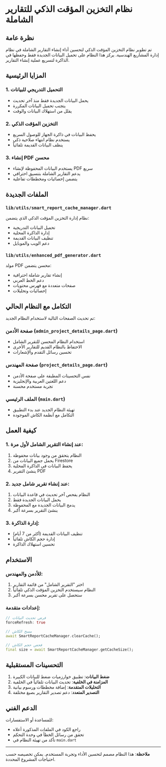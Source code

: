 # نظام التخزين المؤقت الذكي للتقارير الشاملة

## نظرة عامة

تم تطوير نظام التخزين المؤقت الذكي لتحسين أداء إنشاء التقارير الشاملة في نظام إدارة المشاريع الهندسية. يركز هذا النظام على تحميل البيانات الجديدة فقط وحفظها في الذاكرة لتسريع عملية إنشاء التقارير.

## المزايا الرئيسية

### 1. التحميل التدريجي للبيانات
- يحمل البيانات الجديدة فقط منذ آخر تحديث
- يتجنب تحميل البيانات المكررة
- يقلل من استهلاك البيانات والوقت

### 2. التخزين المؤقت الذكي
- يحفظ البيانات في ذاكرة الجهاز للوصول السريع
- يستخدم نظام انتهاء صلاحية ذكي
- ينظف البيانات القديمة تلقائياً

### 3. إنشاء PDF محسن
- يستخدم البيانات المحفوظة لإنشاء PDF سريع
- يدعم التقارير الشاملة بتنسيق احترافي
- يتضمن إحصائيات ومخططات تفاعلية

## الملفات الجديدة

### `lib/utils/smart_report_cache_manager.dart`
نظام إدارة التخزين المؤقت الذكي الذي يتضمن:
- تحميل البيانات التدريجية
- إدارة الذاكرة المحلية
- تنظيف البيانات القديمة
- دعم الويب والموبايل

### `lib/utils/enhanced_pdf_generator.dart`
مولد PDF محسن يتضمن:
- إنشاء تقارير شاملة احترافية
- دعم الخط العربي
- صفحات متعددة مع فهرس محتويات
- إحصائيات وتحليلات

## التكامل مع النظام الحالي

تم تحديث الصفحات التالية لاستخدام النظام الجديد:

### صفحة الأدمن (`admin_project_details_page.dart`)
- استخدام النظام المحسن للتقرير الشامل
- الاحتفاظ بالنظام القديم للتقارير الأخرى
- تحسين رسائل التقدم والإشعارات

### صفحة المهندس (`project_details_page.dart`)
- نفس التحسينات المطبقة على صفحة الأدمن
- دعم اللغتين العربية والإنجليزية
- تجربة مستخدم محسنة

### الملف الرئيسي (`main.dart`)
- تهيئة النظام الجديد عند بدء التطبيق
- التكامل مع أنظمة الكاش الموجودة

## كيفية العمل

### 1. عند إنشاء التقرير الشامل لأول مرة:
1. النظام يتحقق من وجود بيانات محفوظة
2. يحمل جميع البيانات من Firestore
3. يحفظ البيانات في الذاكرة المحلية
4. ينشئ التقرير PDF

### 2. عند إنشاء تقرير شامل جديد:
1. النظام يفحص آخر تحديث في قاعدة البيانات
2. يحمل البيانات الجديدة فقط
3. يدمج البيانات الجديدة مع المحفوظة
4. ينشئ التقرير بسرعة أكبر

### 3. إدارة الذاكرة:
- تنظيف البيانات القديمة (أكثر من 7 أيام)
- إدارة حجم الكاش تلقائياً
- تحسين استهلاك الذاكرة

## الاستخدام

### للأدمن والمهندس:
1. اختر "التقرير الشامل" من قائمة التقارير
2. النظام سيستخدم التخزين المؤقت الذكي تلقائياً
3. ستحصل على تقرير محسن بسرعة أكبر

### إعدادات متقدمة:
```dart
// فرض تحديث البيانات
forceRefresh: true

// مسح الكاش
await SmartReportCacheManager.clearCache();

// فحص حجم الكاش
final size = await SmartReportCacheManager.getCacheSize();
```

## التحسينات المستقبلية

1. **ضغط البيانات**: تطبيق خوارزميات ضغط للبيانات الكبيرة
2. **المزامنة في الخلفية**: تحديث البيانات تلقائياً في الخلفية
3. **التحليلات المتقدمة**: إضافة مخططات ورسوم بيانية
4. **التصدير المتعدد**: دعم تصدير التقارير بصيغ مختلفة

## الدعم الفني

للمساعدة أو الاستفسارات:
- راجع الكود في الملفات المذكورة أعلاه
- تحقق من رسائل الخطأ في وحدة التحكم
- تأكد من تهيئة النظام في `main.dart`

---

**ملاحظة**: هذا النظام مصمم لتحسين الأداء وتجربة المستخدم. يمكن تخصيصه حسب احتياجات المشروع المحددة.
